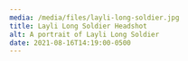 ```yaml
---
media: /media/files/layli-long-soldier.jpg
title: Layli Long Soldier Headshot
alt: A portrait of Layli Long Soldier
date: 2021-08-16T14:19:00-0500
---
```

